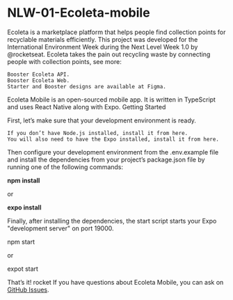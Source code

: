 # NLW-01-Ecoleta-mobile


Ecoleta is a marketplace platform that helps people find collection points for recyclable materials efficiently. This project was developed for the International Environment Week during the Next Level Week 1.0 by @rocketseat. Ecoleta takes the pain out recycling waste by connecting people with collection points, see more:

    Booster Ecoleta API.
    Booster Ecoleta Web.
    Starter and Booster designs are available at Figma.

Ecoleta Mobile is an open-sourced mobile app. It is written in TypeScript and uses React Native along with Expo.
Getting Started

First, let’s make sure that your development environment is ready.

    If you don’t have Node.js installed, install it from here.
    You will also need to have the Expo installed, install it from here.

Then configure your development environment from the .env.example file and install the dependencies from your project’s package.json file by running one of the following commands:

<strong>npm install</strong>

or

<strong>expo install</strong>


Finally, after installing the dependencies, the start script starts your Expo "development server" on port 19000.

npm start

or

expot start

That’s it! rocket
If you have questions about Ecoleta Mobile, you can ask on <a href="https://github.com/tecanderson/NLW-01-Ecoleta-mobile/issues">GitHub Issues</a>.
